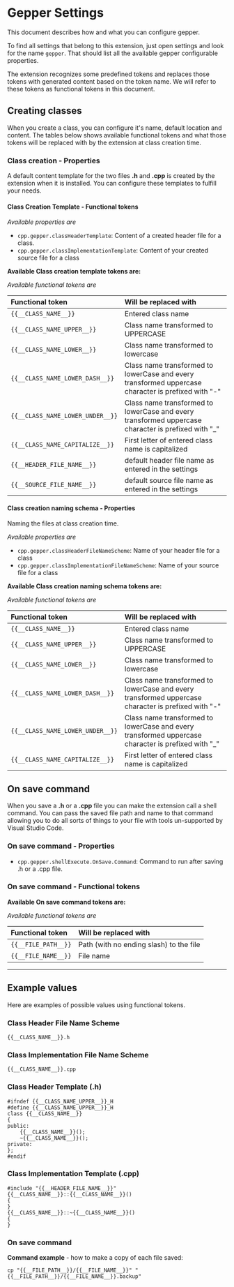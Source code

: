 # Gepper Settings

This document describes how and what you can configure gepper.

To find all settings that belong to this extension, just open settings and look
for the name `gepper`.  That should list all the available gepper configurable
 properties.


The extension recognizes some predefined tokens and replaces those tokens with
generated content based on the token name.  We will refer to these tokens as 
functional tokens in this document.

## Creating classes

When you create a class, you can configure it's name, default location and 
content.  The tables below shows available functional tokens and what those tokens will be
replaced with by the extension at class creation time.


### Class creation - Properties

A default content template for the two files **.h** and **.cpp** is created by 
the extension when it is installed.  You can configure these templates to 
fulfill your needs.

#### Class Creation Template - Functional tokens

*Available properties are*

* `cpp.gepper.classHeaderTemplate`: Content of a created header file for a class.
* `cpp.gepper.classImplementationTemplate`: Content of your created source file for a class

**Available Class creation template tokens are:**

*Available functional tokens are*

| Functional token | Will be replaced with |
| :----- | :----- |
| `{{__CLASS_NAME__}}` | Entered class name |
| `{{__CLASS_NAME_UPPER__}}` | Class name transformed to UPPERCASE |
| `{{__CLASS_NAME_LOWER__}}` | Class name transformed to lowercase |
| `{{__CLASS_NAME_LOWER_DASH__}}` | Class name transformed to lowerCase and every transformed uppercase character is prefixed with "-" |
| `{{__CLASS_NAME_LOWER_UNDER__}}` | Class name transformed to lowerCase and every transformed uppercase character is prefixed with "_" |
| `{{__CLASS_NAME_CAPITALIZE__}}` | First letter of entered class name is capitalized |
| `{{__HEADER_FILE_NAME__}}` | default header file name as entered in the settings |
| `{{__SOURCE_FILE_NAME__}}` | default source file name as entered in the settings |

#### Class creation naming schema - Properties

Naming the files at class creation time.

*Available properties are*

* `cpp.gepper.classHeaderFileNameScheme`: Name of your header file  for a class
* `cpp.gepper.classImplementationFileNameScheme`: Name of your source  file for a class

**Available Class creation naming schema tokens are:**

*Available functional tokens are*

| Functional token | Will be replaced with |
| :----- | :----- |
| `{{__CLASS_NAME__}}` | Entered class name |
| `{{__CLASS_NAME_UPPER__}}` | Class name transformed to UPPERCASE |
| `{{__CLASS_NAME_LOWER__}}` | Class name transformed to lowercase |
| `{{__CLASS_NAME_LOWER_DASH__}}` | Class name transformed to lowerCase and every transformed uppercase character is prefixed with "-" |
| `{{__CLASS_NAME_LOWER_UNDER__}}` | Class name transformed to lowerCase and every transformed uppercase character is prefixed with "_" |
| `{{__CLASS_NAME_CAPITALIZE__}}` | First letter of entered class name is capitalized |

## On save command

When you save a **.h** or a **.cpp** file you can make the extension call a shell 
command.  You can pass the saved file path and name to that command allowing you
to do all sorts of things to your file with tools un-supported by 
Visual Studio Code.

### On save command - Properties

* `cpp.gepper.shellExecute.OnSave.Command`: Command to run after saving .h or a .cpp file.

### On save command - Functional tokens

**Available On save command tokens are:**

*Available functional tokens are*

| Functional token | Will be replaced with |
| :----- | :----- |
| `{{__FILE_PATH__}}` | Path (with no ending slash) to the file |
| `{{__FILE_NAME__}}` | File name |

----------

## Example values

Here are examples of possible values using functional tokens.

### Class Header File Name Scheme
```
{{__CLASS_NAME__}}.h
```

### Class Implementation File Name Scheme
```
{{__CLASS_NAME__}}.cpp
```

### Class Header Template (.h)
```
#ifndef {{__CLASS_NAME_UPPER__}}_H
#define {{__CLASS_NAME_UPPER__}}_H
class {{__CLASS_NAME__}}
{
public:
    {{__CLASS_NAME__}}();
    ~{{__CLASS_NAME__}}();
private:
};
#endif
```

### Class Implementation Template (.cpp)
```
#include "{{__HEADER_FILE_NAME__}}"
{{__CLASS_NAME__}}::{{__CLASS_NAME__}}()
{
}
{{__CLASS_NAME__}}::~{{__CLASS_NAME__}}()
{
}
```

### On save command

**Command example** - how to make a copy of each file saved:
```
cp "{{__FILE_PATH__}}/{{__FILE_NAME__}}" "{{__FILE_PATH__}}/{{__FILE_NAME__}}.backup"
```
